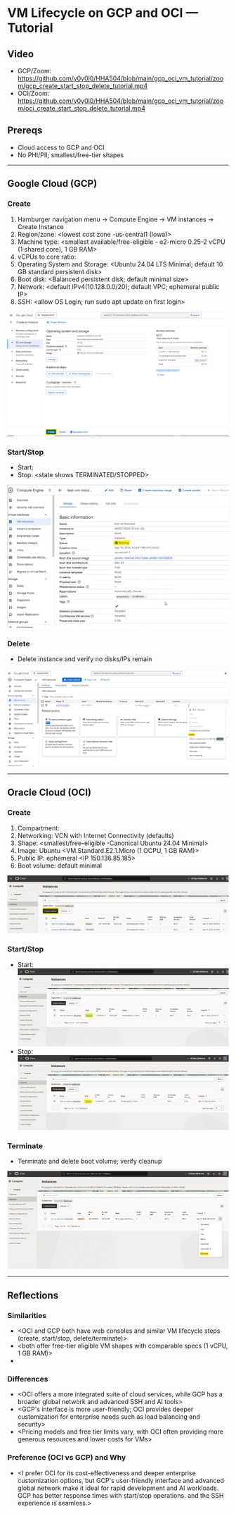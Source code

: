 # VM Lifecycle on GCP and OCI — Tutorial

## Video
- GCP/Zoom: <https://github.com/y0y0l0/HHA504/blob/main/gcp_oci_vm_tutorial/zoom/gcp_create_start_stop_delete_tutorial.mp4>
- OCI/Zoom: <https://github.com/y0y0l0/HHA504/blob/main/gcp_oci_vm_tutorial/zoom/oci_create_start_stop_delete_tutorial.mp4>


## Prereqs
- Cloud access to GCP and OCI
- No PHI/PII; smallest/free-tier shapes

---

## Google Cloud (GCP)
### Create
1. Hamburger navigation menu → Compute Engine → VM instances → Create Instance
2. Region/zone: <lowest cost zone -us-central1 (Iowa)>
3. Machine type: <smallest available/free-eligible - e2-micro 0.25-2 vCPU (1 shared core), 1 GB RAM>
4. vCPUs to core ratio: <two vCPUs per core>
5. Operating System and Storage: <Ubuntu 24.04 LTS Minimal; default 10 GB standard persistent disk>
6. Boot disk: <Balanced persistent disk; default minimal size>
7. Network: <default IPv4(10.128.0.0/20); default VPC; ephemeral public IP>
8. SSH: <allow OS Login; run sudo apt update on first login>

![GCP create](images/gcp/gcp_create.png)

### Start/Stop
- Start: <state shows RUNNING>
- Stop: <state shows TERMINATED/STOPPED>

![GCP running](images/gcp/gcp_running.png)

### Delete
- Delete instance and verify no disks/IPs remain

![GCP cleaned](images/gcp/gcp_clean.png)

---

## Oracle Cloud (OCI)
### Create
1. Compartment: <y0y0l0>
2. Networking: VCN with Internet Connectivity (defaults)
3. Shape: <smallest/free-eligible -Canonical Ubuntu 24.04 Minimal>
4. Image: Ubuntu  <VM.Standard.E2.1.Micro (1 OCPU, 1 GB RAM)>
5. Public IP: ephemeral <IP 150.136.85.185>
6. Boot volume: default minimal

![OCI create](images/oci/oci_create.png)

### Start/Stop
- Start: <state shows RUNNING>
![OCI running](images/oci/oci_running.png)
- Stop: <state shows STOPPED>
![OCI stopped](images/oci/oci_stopped.png)


### Terminate
- Terminate and delete boot volume; verify cleanup

![OCI cleaned](images/oci/oci_clean.png)

---

## Reflections
### Similarities
- <OCI and GCP both have web consoles and similar VM lifecycle steps (create, start/stop, delete/terminate)>
- <both offer free-tier eligible VM shapes with comparable specs (1 vCPU, 1 GB RAM)>
- <both provide ephemeral public IPs and default networking setups>

### Differences
- <OCI offers a more integrated suite of cloud services, while GCP has a broader global network and advanced SSH and AI tools>
- <GCP's interface is more user-friendly; OCI provides deeper customization for enterprise needs such as load balancing and security>
- <Pricing models and free tier limits vary, with OCI often providing more generous resources and lower costs for VMs>

### Preference (OCI vs GCP) and Why
- <I prefer OCI for its cost-effectiveness and deeper enterprise customization options, but GCP's user-friendly interface and advanced global network make it ideal for rapid development and AI workloads. GCP has better response times with start/stop operations. and the SSH experience is seamless.>

